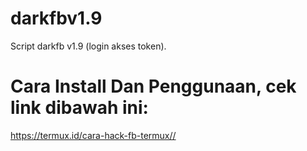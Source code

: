 # darkfbv1.9
Script darkfb v1.9 (login akses token).

# Cara Install Dan Penggunaan, cek link dibawah ini:

https://termux.id/cara-hack-fb-termux//
